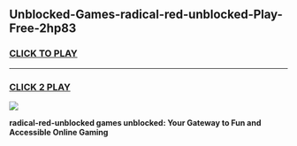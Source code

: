 
## Unblocked-Games-radical-red-unblocked-Play-Free-2hp83
<h3>
<a href="https://premium76.site?title=radical-red-unblocked&ref=21A">CLICK TO PLAY</a></h3>
<hr>

<h3>
<a href="https://premium76.site?title=radical-red-unblocked&ref=21A">CLICK 2 PLAY</a>
  
</h3>

<a href="https://premium76.site?title=radical-red-unblocked&ref=21A"><img src="https://clearcache.store/games.png"></a>


**radical-red-unblocked games unblocked: Your Gateway to Fun and Accessible Online Gaming**
